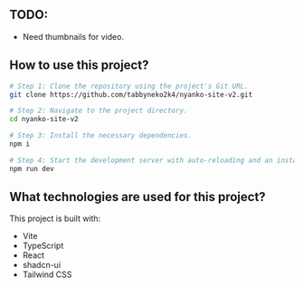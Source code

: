 ## TODO:
- Need thumbnails for video.

## How to use this project?
```sh
# Step 1: Clone the repository using the project's Git URL.
git clone https://github.com/tabbyneko2k4/nyanko-site-v2.git

# Step 2: Navigate to the project directory.
cd nyanko-site-v2

# Step 3: Install the necessary dependencies.
npm i

# Step 4: Start the development server with auto-reloading and an instant preview.
npm run dev
```

## What technologies are used for this project?

This project is built with:

- Vite
- TypeScript
- React
- shadcn-ui
- Tailwind CSS
